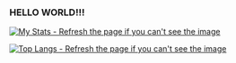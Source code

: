 ### HELLO WORLD!!!

[![My Stats - Refresh the page if you can't see the image](https://github-readme-stats.vercel.app/api?username=KrisCris&count_private=true&show_icons=true&layout=compact&title_color=fff&icon_color=bc7af5&text_color=9f9f9f&bg_color=151515&border_color=00000000)](https://github.com/anuraghazra/github-readme-stats)



[![Top Langs - Refresh the page if you can't see the image](https://github-readme-stats.vercel.app/api/top-langs/?username=kriscris&size_weight=0.5&count_weight=0.5&langs_count=12&layout=compact&title_color=fff&icon_color=bc7af5&text_color=9f9f9f&bg_color=151515&border_color=00000000&hide=Rich%20Text%20Format,ShaderLab,HTML,CSS,Jupyter%20Notebook,Ruby,HLSL,ASL)](https://github.com/anuraghazra/github-readme-stats)

<!-- [![Wakatime](https://github-readme-stats.vercel.app/api/wakatime?username=KrisCris&layout=compact&title_color=fff&icon_color=bc7af5&text_color=9f9f9f&bg_color=151515&border_color=00000000)](https://github.com/anuraghazra/github-readme-stats)<img src="https://cdn.discordapp.com/emojis/540216879776661510.gif?v=1" height=64/>
 -->
